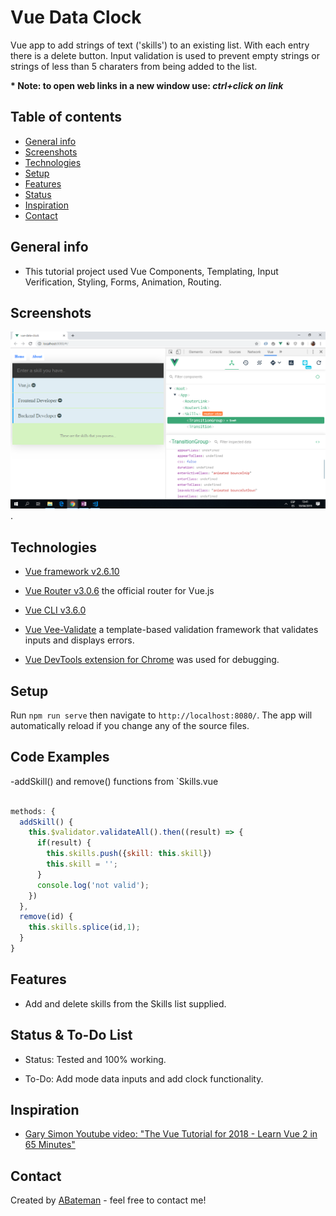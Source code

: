 # Vue Data Clock

Vue app to add strings of text ('skills') to an existing list. With each entry there is a delete button. Input validation is used to prevent empty strings or strings of less than 5 charaters from being added to the list.

**\* Note: to open web links in a new window use: _ctrl+click on link_**

## Table of contents

- [General info](#general-info)
- [Screenshots](#screenshots)
- [Technologies](#technologies)
- [Setup](#setup)
- [Features](#features)
- [Status](#status)
- [Inspiration](#inspiration)
- [Contact](#contact)

## General info

- This tutorial project used Vue Components, Templating, Input Verification, Styling, Forms, Animation, Routing.

## Screenshots

![Example screenshot](./img/skills-list.png).

## Technologies

- [Vue framework v2.6.10](https://vuejs.org/)

- [Vue Router v3.0.6](https://router.vuejs.org/) the official router for Vue.js

- [Vue CLI v3.6.0](https://cli.vuejs.org/)

- [Vue Vee-Validate](https://www.npmjs.com/package/vee-validate) a template-based validation framework that validates inputs and displays errors.

- [Vue DevTools extension for Chrome](https://chrome.google.com/webstore/detail/vuejs-devtools/nhdogjmejiglipccpnnnanhbledajbpd) was used for debugging.

## Setup

Run `npm run serve` then navigate to `http://localhost:8080/`. The app will automatically reload if you change any of the source files.

## Code Examples

-addSkill() and remove() functions from `Skills.vue

```javascript

methods: {
  addSkill() {
    this.$validator.validateAll().then((result) => {
      if(result) {
        this.skills.push({skill: this.skill})
        this.skill = '';
      }
      console.log('not valid');
    })
  },
  remove(id) {
    this.skills.splice(id,1);
  }
}

```

## Features

- Add and delete skills from the Skills list supplied.

## Status & To-Do List

- Status: Tested and 100% working.

- To-Do: Add mode data inputs and add clock functionality.

## Inspiration

- [Gary Simon Youtube video: "The Vue Tutorial for 2018 - Learn Vue 2 in 65 Minutes"](https://www.youtube.com/watch?v=78tNYZUS-ps&t=2s)

## Contact

Created by [ABateman](https://www.andrewbateman.org) - feel free to contact me!
